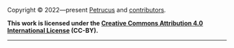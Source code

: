 Copyright © 2022—present [Petrucus](https://github.com/Petrucus)
and [contributors](https://github.com/Petrucus/Web-Project-Initiator/graphs/contributors).

**This work is licensed under the
[Creative Commons Attribution 4.0 International License](http://creativecommons.org/licenses/by/4.0/)
(CC-BY).**

---